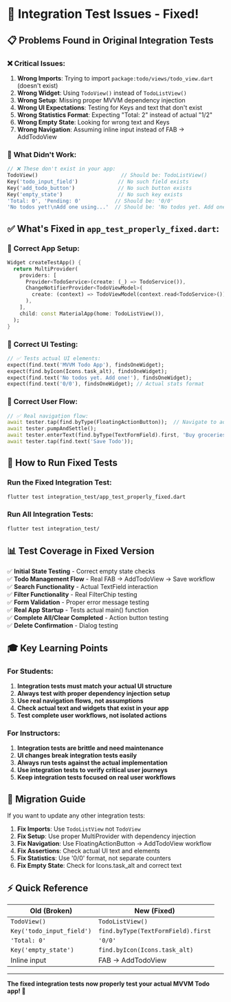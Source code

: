 # 🔧 Integration Test Issues - Fixed!

## 📋 **Problems Found in Original Integration Tests**

### ❌ **Critical Issues:**

1. **Wrong Imports**: Trying to import `package:todo/views/todo_view.dart` (doesn't exist)
2. **Wrong Widget**: Using `TodoView()` instead of `TodoListView()`
3. **Wrong Setup**: Missing proper MVVM dependency injection
4. **Wrong UI Expectations**: Testing for Keys and text that don't exist
5. **Wrong Statistics Format**: Expecting "Total: 2" instead of actual "1/2"
6. **Wrong Empty State**: Looking for wrong text and Keys
7. **Wrong Navigation**: Assuming inline input instead of FAB → AddTodoView

### 🚫 **What Didn't Work:**

```dart
// ❌ These don't exist in your app:
TodoView()                           // Should be: TodoListView()
Key('todo_input_field')             // No such field exists
Key('add_todo_button')              // No such button exists  
Key('empty_state')                  // No such key exists
'Total: 0', 'Pending: 0'           // Should be: '0/0'
'No todos yet!\nAdd one using...'  // Should be: 'No todos yet. Add one!'
```

## ✅ **What's Fixed in `app_test_properly_fixed.dart`:**

### 🎯 **Correct App Setup:**
```dart
Widget createTestApp() {
  return MultiProvider(
    providers: [
      Provider<TodoService>(create: (_) => TodoService()),
      ChangeNotifierProvider<TodoViewModel>(
        create: (context) => TodoViewModel(context.read<TodoService>()),
      ),
    ],
    child: const MaterialApp(home: TodoListView()),
  );
}
```

### 🎯 **Correct UI Testing:**
```dart
// ✅ Tests actual UI elements:
expect(find.text('MVVM Todo App'), findsOneWidget);
expect(find.byIcon(Icons.task_alt), findsOneWidget);
expect(find.text('No todos yet. Add one!'), findsOneWidget);
expect(find.text('0/0'), findsOneWidget); // Actual stats format
```

### 🎯 **Correct User Flow:**
```dart
// ✅ Real navigation flow:
await tester.tap(find.byType(FloatingActionButton));  // Navigate to add screen
await tester.pumpAndSettle();
await tester.enterText(find.byType(TextFormField).first, 'Buy groceries');
await tester.tap(find.text('Save Todo'));
```

## 🚀 **How to Run Fixed Tests**

### **Run the Fixed Integration Test:**
```bash
flutter test integration_test/app_test_properly_fixed.dart
```

### **Run All Integration Tests:**
```bash
flutter test integration_test/
```

## 📊 **Test Coverage in Fixed Version**

✅ **Initial State Testing** - Correct empty state checks  
✅ **Todo Management Flow** - Real FAB → AddTodoView → Save workflow  
✅ **Search Functionality** - Actual TextField interaction  
✅ **Filter Functionality** - Real FilterChip testing  
✅ **Form Validation** - Proper error message testing  
✅ **Real App Startup** - Tests actual main() function  
✅ **Complete All/Clear Completed** - Action button testing  
✅ **Delete Confirmation** - Dialog testing  

## 🎓 **Key Learning Points**

### **For Students:**
1. **Integration tests must match your actual UI structure**
2. **Always test with proper dependency injection setup**
3. **Use real navigation flows, not assumptions**
4. **Check actual text and widgets that exist in your app**
5. **Test complete user workflows, not isolated actions**

### **For Instructors:**
1. **Integration tests are brittle and need maintenance**
2. **UI changes break integration tests easily**
3. **Always run tests against the actual implementation**
4. **Use integration tests to verify critical user journeys**
5. **Keep integration tests focused on real user workflows**

## 🔄 **Migration Guide**

If you want to update any other integration tests:

1. **Fix Imports**: Use `TodoListView` not `TodoView`
2. **Fix Setup**: Use proper MultiProvider with dependency injection
3. **Fix Navigation**: Use FloatingActionButton → AddTodoView workflow
4. **Fix Assertions**: Check actual UI text and elements
5. **Fix Statistics**: Use '0/0' format, not separate counters
6. **Fix Empty State**: Check for Icons.task_alt and correct text

## ⚡ **Quick Reference**

| Old (Broken) | New (Fixed) |
|--------------|-------------|
| `TodoView()` | `TodoListView()` |
| `Key('todo_input_field')` | `find.byType(TextFormField).first` |
| `'Total: 0'` | `'0/0'` |
| `Key('empty_state')` | `find.byIcon(Icons.task_alt)` |
| Inline input | FAB → AddTodoView |

---

**The fixed integration tests now properly test your actual MVVM Todo app! 🎉**
